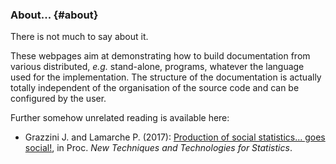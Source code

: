 ### About... {#about}

There is not much to say about it. 

These webpages aim at demonstrating how to build documentation from various distributed, _e.g._ stand-alone, 
programs, whatever the language used for the implementation. The structure of the documentation is actually
totally independent of the organisation of the source code and can be configured by the user.   

Further somehow unrelated reading is available here: 

* Grazzini J. and Lamarche P. (2017): 
  [Production of social statistics... goes social!](https://www.conference-service.com/NTTS2017/documents/agenda/data/abstracts/abstract_124.html), 
  in Proc. _New Techniques and Technologies for Statistics_.
